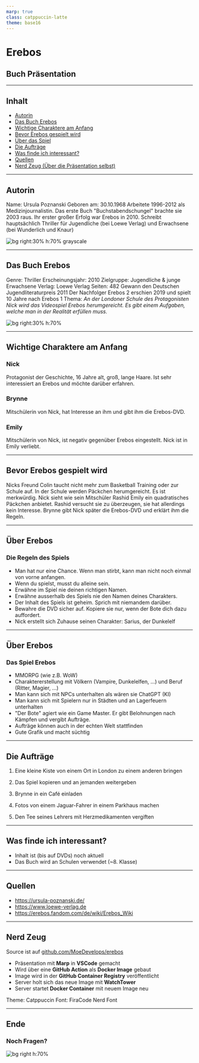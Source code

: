 ```yaml
---
marp: true
class: catppuccin-latte
theme: base16
---
```


# Erebos

## Buch Präsentation

<!-- Dark Reader Plugin aus -->
<meta name="darkreader-lock" />

---

## Inhalt

- [Autorin](#autorin)
- [Das Buch Erebos](#das-buch-erebos)
- [Wichtige Charaktere am Anfang](#wichtige-charaktere-am-anfang)
- [Bevor Erebos gespielt wird](#bevor-erebos-gespielt-wird)
- [Über das Spiel](#die-regeln-des-spiels)
- [Die Aufträge](#die-aufträge)
- [Was finde ich interessant?](#was-finde-ich-interessant)
- [Quellen](#quellen)
- [Nerd Zeug (Über die Präsentation selbst)](#nerd-zeug)

---

## Autorin

Name: Ursula Poznanski
Geboren am: 30.10.1968
Arbeitete 1996-2012 als Medizinjournalistin.
Das erste Buch "Buchstabendschungel" brachte sie 2003 raus.
Ihr erster großer Erfolg war Erebos in 2010.
Schreibt hauptsächlich Thriller für Jugendliche (bei Loewe Verlag) und Erwachsene (bei Wunderlich und Knaur)

![bg right:30% h:70% grayscale](assets/ursula_poznanski.png)

---

## Das Buch Erebos

Genre: Thriller
Erscheinungsjahr: 2010
Zielgruppe: Jugendliche & junge Erwachsene
Verlag: Loewe Verlag
Seiten: 482
Gewann den Deutschen Jugendliteraturpreis 2011
Der Nachfolger Erebos 2 erschien 2019 und spielt 10 Jahre nach Erebos 1
Thema: *An der Londoner Schule des Protagonisten Nick wird das Videospiel Erebos herumgereicht. Es gibt einem Aufgaben, welche man in der Realität erfüllen muss.*

![bg right:30% h:70%](assets/cover.png)

---

## Wichtige Charaktere am Anfang

### Nick

Protagonist der Geschichte, 16 Jahre alt, groß, lange Haare.
Ist sehr interessiert an Erebos und möchte darüber erfahren.

### Brynne

Mitschülerin von Nick, hat Interesse an ihm und gibt ihm die Erebos-DVD.

### Emily

Mitschülerin von Nick, ist negativ gegenüber Erebos eingestellt.
Nick ist in Emily verliebt.

---

## Bevor Erebos gespielt wird

Nicks Freund Colin taucht nicht mehr zum Basketball Training oder zur Schule auf. In der Schule werden Päckchen herumgereicht. Es ist merkwürdig.
Nick sieht wie sein Mitschüler Rashid Emily ein quadratisches Päckchen anbietet. Rashid versucht sie zu überzeugen, sie hat allerdings kein Interesse.
Brynne gibt Nick später die Erebos-DVD und erklärt ihm die Regeln.

---

## Über Erebos

### Die Regeln des Spiels

* Man hat nur eine Chance. Wenn man stirbt, kann man nicht noch einmal von vorne anfangen.
* Wenn du spielst, musst du alleine sein.
* Erwähne im Spiel nie deinen richtigen Namen.
* Erwähne ausserhalb des Spiels nie den Namen deines Charakters.
* Der Inhalt des Spiels ist geheim. Sprich mit niemandem darüber.
* Bewahre die DVD sicher auf. Kopiere sie nur, wenn der Bote dich dazu auffordert.
* Nick erstellt sich Zuhause seinen Charakter: Sarius, der Dunkelelf

---

## Über Erebos

### Das Spiel Erebos

* MMORPG (wie z.B. WoW)
* Charaktererstellung mit Völkern (Vampire, Dunkelelfen, ...) und Beruf (Ritter, Magier, ...)
* Man kann sich mit NPCs unterhalten als wären sie ChatGPT (KI)
* Man kann sich mit Spielern nur in Städten und an Lagerfeuern unterhalten
* "Der Bote" agiert wie ein Game Master. Er gibt Belohnungen nach Kämpfen und vergibt Aufträge.
* Aufträge können auch in der echten Welt stattfinden
* Gute Grafik und macht süchtig

---

## Die Aufträge

1. Eine kleine Kiste von einem Ort in London zu einem anderen bringen

2. Das Spiel kopieren und an jemanden weitergeben

3. Brynne in ein Café einladen

4. Fotos von einem Jaguar-Fahrer in einem Parkhaus machen

5. Den Tee seines Lehrers mit Herzmedikamenten vergiften

---

## Was finde ich interessant?

- Inhalt ist (bis auf DVDs) noch aktuell
- Das Buch wird an Schulen verwendet (~8. Klasse)

---

## Quellen

- <https://ursula-poznanski.de/>
- <https://www.loewe-verlag.de>
- <https://erebos.fandom.com/de/wiki/Erebos_Wiki>

---

## Nerd Zeug

Source ist auf [github.com/MoeDevelops/erebos](https://github.com/MoeDevelops/erebos)

- Präsentation mit **Marp** in **VSCode** gemacht
- Wird über eine **GitHub Action** als **Docker Image** gebaut
- Image wird in der **GitHub Container Registry** veröffentlicht
- Server holt sich das neue Image mit **WatchTower**
- Server startet **Docker Container** mit neuem Image neu

Theme: Catppuccin
Font: FiraCode Nerd Font

---

## Ende

### Noch Fragen?

![bg right h:70%](assets/happy.png)
